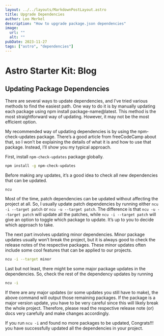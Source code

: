 ```yaml
---
layout: ../../layouts/MarkdownPostLayout.astro
title: Upgrade Dependencies
author: Leo Merkel
description: "How to upgrade package.json dependencies"
image:
  url: ""
  alt: ""
pubDate: 2023-11-27
tags: ["astro", "dependencies"]
---
```


# Astro Starter Kit: Blog

## Updating Package Dependencies
There are several ways to update dependencies, and I’ve tried various methods to find the easiest path. One way to do it is by manually updating each package using npm install package-name@latest. This method is the most straightforward way of updating. However, it may not be the most efficient option.

My recommended way of updating dependencies is by using the npm-check-updates package. There’s a good article from freeCodeCamp about that, so I won’t be explaining the details of what it is and how to use that package. Instead, I’ll show you my typical approach.

First, install `npm-check-updates` package globally.

~~~bash
npm install -g npm-check-updates
~~~

Before making any updates, it’s a good idea to check all new dependencies that can be updated.

~~~bash
ncu
~~~

Most of the time, patch dependencies can be updated without affecting the project at all. So, I usually update patch dependencies by running either `ncu -i --target patch` or `ncu -u --target patch`. The difference is that `ncu -u --target patch` will update all the patches, while `ncu -i --target patch` will give an option to toggle which package to update. It’s up to you to decide which approach to take.

The next part involves updating minor dependencies. Minor package updates usually won’t break the project, but it is always good to check the release notes of the respective packages. These minor updates often include some cool features that can be applied to our projects.

~~~bash
ncu -i --target minor
~~~

Last but not least, there might be some major package updates in the dependencies. So, check the rest of the dependency updates by running

~~~bash
ncu -i
~~~

If there are any major updates (or some updates you still have to make), the above command will output those remaining packages. If the package is a major version update, you have to be very careful since this will likely break the whole project. Therefore, please read the respective release note (or) docs very carefully and make changes accordingly.

If you run `ncu -i` and found no more packages to be updated, Congrats!!! you have successfully updated all the dependencies in your project.

